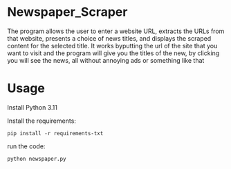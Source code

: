                 

# Newspaper_Scraper
The program allows the user to enter a website URL, extracts the URLs from that website, presents a choice of news titles, and displays the scraped content for the selected title.
It works byputting the url of the site that you want to visit and the program will give you the titles of the new, by clicking you will see the news, all without annoying ads or something like that
# Usage
Install Python 3.11 


Install the requirements:

<code>pip install -r requirements-txt</code>


run the code: 

<code>python newspaper.py</code>

